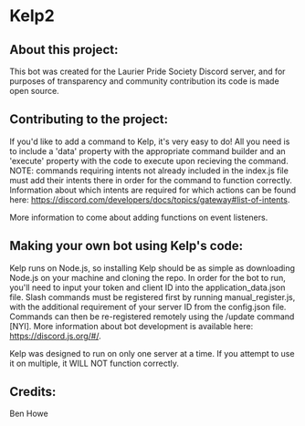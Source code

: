# Kelp2
## About this project:

This bot was created for the Laurier Pride Society Discord server, and for purposes of transparency and community contribution its code is made open source.

## Contributing to the project:

If you'd like to add a command to Kelp, it's very easy to do! All you need is to include a 'data' property with the appropriate command builder and an 'execute' property with the code to execute upon recieving the command. NOTE: commands requiring intents not already included in the index.js file must add their intents there in order for the command to function correctly. Information about which intents are required for which actions can be found here: https://discord.com/developers/docs/topics/gateway#list-of-intents.

More information to come about adding functions on event listeners.

## Making your own bot using Kelp's code:

Kelp runs on Node.js, so installing Kelp should be as simple as downloading Node.js on your machine and cloning the repo. In order for the bot to run, you'll need to input your token and client ID into the application_data.json file. Slash commands must be registered first by running manual_register.js, with the additional requirement of your server ID from the config.json file. Commands can then be re-registered remotely using the /update command [NYI]. More information about bot development is available here: https://discord.js.org/#/.

Kelp was designed to run on only one server at a time. If you attempt to use it on multiple, it WILL NOT function correctly.

## Credits:
Ben Howe
